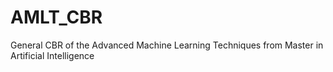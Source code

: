AMLT_CBR
========

General CBR of the Advanced Machine Learning Techniques from Master in Artificial Intelligence 
